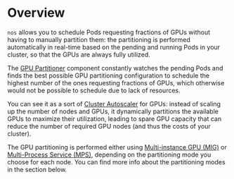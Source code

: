 # Overview

`nos` allows you to schedule Pods requesting fractions of GPUs without having to manually partition them:
the partitioning is performed automatically in real-time based on the pending and running Pods in your cluster, so that the GPUs
are always fully utilized.

The [GPU Partitioner](../helm-charts/nos-gpu-partitioner/README.md) component
constantly watches the pending Pods and finds the best possible GPU partitioning configuration
to schedule the highest number of the ones requesting fractions of GPUs, which otherwise would not
be possible to schedule due to lack of resources.

You can see it as a sort of [Cluster Autoscaler](https://github.com/kubernetes/autoscaler) for GPUs:
instead of scaling up the number of nodes and GPUs, it dynamically partitions the available GPUs to maximize
their utilization, leading to spare GPU capacity that can reduce the number of required GPU nodes (and thus the costs
of your cluster).

The GPU partitioning is performed either using
[Multi-instance GPU (MIG)](#multi-instance-gpu-mig) or
[Multi-Process Service (MPS)](#multi-process-service-mps), depending on the partitioning mode
you choose for each node. You can find more info about the partitioning modes in the section below.
